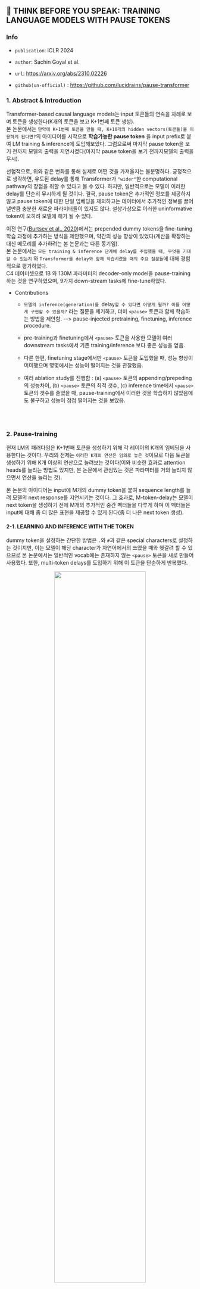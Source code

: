 ## :page_facing_up: THINK BEFORE YOU SPEAK: TRAINING LANGUAGE MODELS WITH PAUSE TOKENS

### Info

* `publication`: ICLR 2024

* `author`: Sachin Goyal et al.
* `url`: https://arxiv.org/abs/2310.02226
* `github(un-official)` : https://github.com/lucidrains/pause-transformer

### 1\. Abstract & Introduction

Transformer-based causal language models는 input 토큰들의 연속을 차례로 보며 토큰을 생성한다(K개의 토큰을 보고 K+1번째 토큰 생성).   
본 논문에서는 `만약에 K+1번째 토큰을 만들 때, K+10개의 hidden vectors(토큰들)을 이용하게 된다면?`의 아이디어를 시작으로 **학습가능한 pause token** 을 input prefix로 붙여 LM training & inference에 도입해보았다. 그럼으로써 마지막 pause token을 보기 전까지 모델의 출력을 지연시켰다(마지막 pause token을 보기 전까지모델의 출력을 무시). 

선험적으로, 위와 같은 변화를 통해 실제로 어떤 것을 가져올지는 불분명하다. 긍정적으로 생각하면, 유도된 delay를 통해 Transformer가 `"wider"`한 computational pathway의 장점을 취할 수 있다고 볼 수 있다. 하지만, 일반적으로는 모델이 이러한 delay를 단순히 무시하게 될 것이다. 결국, pause token은 추가적인 정보를 제공하지 않고 pause token에 대한 단일 임베딩을 제외하고는 데이터에서 추가적인 정보를 끌어낼만큼 충분한 새로운 파라미터들이 있지도 않다. 설상가상으로 이러한 uninformative token이 오히려 모델에 해가 될 수 있다.

이전 연구([Burtsev et al., 2020](https://arxiv.org/pdf/2006.11527))에서는 prepended dummy tokens을 fine-tuning 학습 과정에 추가하는 방식을 제안했으며, 약간의 성능 향상이 있었다(계산을 확장하는 대신 메모리를 추가하려는 본 논문과는 다른 동기임).   
본 논문에서는 `모든 training & inference 단계에 delay를 주입했을 때, 무엇을 기대할 수 있는지` 와 `Transformer를 delay와 함께 학습시켰을 때의 주요 질문들`에 대해 경험적으로 평가하였다.   
C4 데이터셋으로 1B 와 130M 파라미터의 decoder-only model을 pause-training 하는 것을 연구하였으며, 9가지 down-stream tasks에 fine-tune하였다.

- Contributions

  - `모델의 inference(generation)를 `delay`할 수 있다면 어떻게 될까? 이를 어떻게 구현할 수 있을까?` 라는 질문을 제기하고, 더미 `<pause>` 토큰과 함께 학습하는 방법을 제안함. --> pause-injected pretraining, finetuning, inference procedure.
  
  - pre-training과 finetuning에서 `<pause>` 토큰을 사용한 모델이 여러 downstream tasks에서 기존 training/inference 보다 좋은 성능을 얻음.

  - 다른 한편, finetuning stage에서만 `<pause>` 토큰을 도입했을 때, 성능 향상이 미미했으며 몇몇에서는 성능이 떨어지는 것을 관찰했음.

  - 여러 ablation study를 진행함 : (a) `<pause>` 토큰의 appending/prepeding의 성능차이, (b) `<pause>` 토큰의 최적 갯수, (c) inference time에서 `<pause>` 토큰의 갯수를 줄였을 때, pause-training에서 이러한 것을 학습하지 않았음에도 불구하고 성능이 점점 떨어지는 것을 보았음.

<br></br>

### 2. Pause-training

현재 LM의 패러다임은 K+1번째 토큰을 생성하기 위해 각 레이어의 K개의 임베딩을 사용한다는 것이다. 우리의 전제는 `이러한 K개의 연산은 임의로 놓은 것`이므로 다음 토큰을 생성하기 위해 K개 이상의 연산으로 늘려보는 것이다(이와 비슷한 효과로 attention heads를 늘리는 방법도 있지만, 본 논문에서 관심있는 것은 파라미터를 거의 늘리지 않으면서 연산을 늘리는 것).   

본 논문의 아이디어는 input에 M개의 dummy token을 붙여 sequence length를 늘려 모델의 next response를 지연시키는 것이다. 그 효과로, M-token-delay는 모델이 next token을 생성하기 전에 M개의 추가적인 중간 벡터들을 다루게 하며 이 벡터들은 input에 대해 좀 더 많은 표현을 제공할 수 있게 된다(좀 더 나은 next token 생성).

#### 2-1.  LEARNING AND INFERENCE WITH THE <pause> TOKEN

dummy token을 설정하는 간단한 방법은 `.`와 `#`과 같은 special characters로 설정하는 것이지만, 이는 모델이 해당 character가 자연어에서의 쓰였을 때와 헷갈려 할 수 있으므로 본 논문에서는 일반적인 vocab에는 존재하지 않는 `<pause>` 토큰을 새로 만들어 사용했다. 또한, multi-token delays를 도입하기 위해 이 토큰을 단순하게 반복했다.

<div align="center"><img src="https://github.com/user-attachments/assets/8faaae9e-5ba2-4577-9fea-c31f3f7957dd" width="70%"></img></div>


##### Pretraining with the <pause> token : pause-pretraining

pretraining sequence $p_{1:N}$ 이 주어지면, 여러 <pause> token을 uniformly random한 위치에 삽입해 pause-injected sequence $\tilde{p}_{1:N+M_{pt}}$ 를 만든다(위 그림의 오른쪽 참고).   
이후, <pause> token을 예측하는 것에 해당되는 loss term을 무시하면서 standard next-token prediction loss로 모델을 학습한다.

- $S_{ignore} = \{k : \tilde{p}_{k+1} = <pause> \}$ 는 next token이 <pause> token인 위치라고 하자. 그러면, decoder-only LM `f` 를 위한 pause-training loss는 다음과 같다.

  - $\mathcal{L}_{PausePT}(f, \tilde{p}_{1:N+M_{pt}}) = \underset{k=1, k \notin S_{ignore}}{\overset{N+M_{pt}-1}{\sum}} \mathcal{L}_{CE} (\tilde{p}_{k+1}, f(\tilde{p}_{1:k}))$

    - $\mathcal{L}_{CE}$ : cross-entropy loss

<div align="center"><img src="https://github.com/user-attachments/assets/503f8558-f128-4cd9-b998-782211c86ea1" width="70%"></img></div>


##### Finetuning with the <pause> token : pause-finetuning

prefix p_{1:N}$ 와 annotated target $t_{1:T}$ 가 주어지면, 여기에 $M_{ft}$ 개의 <pause> token을 붙여 새로운 prefix $\tilde{p}_{1:N+M_{pt}}$ 를 만든다. 앞서와 같이 마지막 <pause> token을 볼 때까지 model output을 무시하며 standard next-token prediction loss를 적용한다.

- minimizing $\overset{T-1}{\underset{k=0}{\sum}} \mathcal{L}_{CE} (t_{k+1}, f([p_{1:N+M_{ft}}, t_{1:k}]))$ 

  - `[']` : concatenation 연산

  - downstream task 각각에 대해서 $M_{ft}$ 를 고정시켰다(어떤 하나의 task안에서는 <pause> token 개수는 고정).

##### Pausing during inference : pause-inference

inference 동안 $M_{inf}$ 개의 <pause> token을 붙이고 마지막 <pause> token이 나올 때 까지 model output을 무시한다.

**pause-finetuning과 같은 <pause> token 개수를 사용한다. --> $M_{ft}$ == $M_{inf}$**

#### 2-2.  Variants of Pause-Trining

본 논문에서는 pause-training의 각 단계가 추론 시간 성능에 어떤 영향을 미치는지에 대한 차이가 있는지 확인하는 것을 목표로 아래와 같은 조합을 고려한다.

1. Standard Pretraining and Standard Finetuning **(StdPT_StdFT)**

2. Standard Pretraining and Pause-Finetuning **(StdPT_PauseFT)**

3. Pause-Pretraining and Standard Finetuning **(PausePT_StdFT)**
4. Pause-Pretraining and Pause-Finetuning **(PausePT_PauseFT)**

<br></br> 

### 3. Experiments

- 우리의 주된 실험은 알와 같은 2가지 질문을 다루는 것을 목표로 한다.

  1. pausing으로 model computation을 지연시키는 것은 도움이 되는가, 어떤 효과도 없는가, 성능을 해치는가?

  2. 이러한 지연이 어떤 효과를 준다면, pretraining 단계 vs finetuning 단계 vs both 에서의 성능 차이가 있는가?

#### Experiment Setup

- model : 1B & 130M decoder-only models (ablation에서는 1B만 사용)

- dataset : C4 English mixture (200B Tokens)

- pause-pretraining을 위해 sequence length(2048)만큼의 위치 중에서 10%를 랜덤하게 <pause> token을 삽입했으며, 이렇게 길어진 sequence에서 original sequence length를 넘어가는 것을 잘라내었다.

- 하나의 <pause> token을 위한 임베딩을 추가하였다. (token embedding size == 1024)

- 우리는 각각의 downstream task가 <pause> 토큰 개수를 얼마나 쓰냐에 따라 이득이 있을 것으로 예상하기 때문에, $M_{ft}$ 및 $M_{inf}$ 를 10과 50으로 설정하여 finetuning을 수행하고, 결과에서는 이 두 가지 중 최상의 결과를 보고했다.

- Downstream datasets 9개 : reasoning(GSM8K), extractive QA(SQuAD, CoQA), general understanding(CommonSenseQA, PhysicalIQA), long term context recall(LAMBADA), natural language inference(HellaSwag), fact recall(WebQuestions, Natural Questions)

  - HellaSwag 와 PhysicalIQA는 scoring task

  - CommonSenseQA는 decoding task이므로 Exact Match로 평가

<div align="center"><img src="https://github.com/user-attachments/assets/71448ad8-dfd0-4d48-af2c-599d3ca0b1e2" width="70%"></img></div>

#### Results : Effect of pause-training

- benefit of PausePT_PauseFT

  - `PausePT_PauseFT`가 거의 모든 task에서 명확한 성능 향상이 있었다. 이 모델은 1B의 경우 8가지 task에서 130M 모델의 경우 6개의 task에서 `StdPT_StdFT`를 능가하였다.

- lukewarm effect of StdPT_PausePT: 위와 달리 finetuning에서만 delay를 도입한 `StdPT_PausePT`는 `StdPT_StdFT`에 비해 성능이 비슷하거나 오히려 성능이 나빠졌다.

- Isolating the benefits of PausePT_StdFT

  - `PausePT_PauseFT`의 성능 향상은 inference-time delay 뿐만 아니라 pause-pretraining으로 배운 better representation일 수도 있으므로 `PausePT_StdFT`를 실험해보았다.

  - 그 결과, 2가지 task에서 확실한 성능 향상을 보였으며, 이는 pause-pretraining이 몇 가지 task에서의 representation을 높일 수 있었다는 것을 의미한다.

- Filler characters as <pause> : `StdPT_StdFT`모델과 inference에서 `.`으로 10이나 50번 써서 delay시킨 것(Lanham et al., 2023)을 비교해보았다(아래 그림의 a). 그 결과 성능 향상은 없었다.

  - 따라서, `delay가 도움이 되는지, 해가 되는지, 아니면 아무런 영향을 미치지 않는지`에 대한 질문에 대해, delay가 언제 도입되느냐에 따라 달라진다는 것을 찾아냈으며, pause-pretraining 과정이 필수적인 것으로 생각된다. 
  
  - 또한, 우리는 standard PLM이 추론 시간 지연의 이점을 완전히 실현하지 못하게 하는 강한 편향을 가지고 있다고 추측한다(ex. standard pretraining은 모델이 "빠르게" 계산하도록 편향을 줄 수 있다).

<br></br>

### 4. Ablations : WHERE AND HOW MANY <pause> TOKENS TO USE

<div align="center"><img src="https://github.com/user-attachments/assets/57345da4-1d68-40ef-b40f-fc92ffc4665e" width="70%"></img></div>


- NUMBER OF <pause> TOKENS DURING FINETUNING

  - 각 downstream task마다 해당하는 optimal한 <pause> token 개수 $M_ft$ 가 있음을 찾아냈다. 예를 들어, GSM8K 데이터에서는 10개가 optimal하고 50으로 늘릴수록 성능이 떨어졌다(위 그림의 b). 한편, SQuAD에서는 10개는 sub-optimal이다.

  - 아마 각 데이터셋에 대해, self-attention 메커니즘에 과부하가 걸리는 <pause> 토큰의 특정 임계값이 존재할 수 있다.

    - `long context에서는 성능이 높아지던데, 이런 해석이 가능한가?? 데이터 내의 시퀀스 길이들을 비교해보는게 있으면 더 좋을듯`

- ROBUSTNESS TO A VARYING NUMBER OF INFERENCE-TIME PAUSES 

  - 지금까지는 finetuning에서 보았던 만큼 inference에서도 똑같은 <pause> 토큰 개수를 사용했지만 inference에서의 <pause> 토큰 개수를 바꾸었을 때 어떻게 변하는지 실험하였다. 모델에게 마지막 <pause> 토큰이 나타날 때까지의 supervision을 제공하지 못하므로, 이는 큰 test-time distribution shift를 나타낸다.

  - 결과, `PausePT_PauseFT`는 <pause> token 개수를 바꾸어도 robust하게 작동했다. inference에서의 pause token이 finetuning 시점의 절반이 되더라도 성능은 baseline 이상을 유지했다(위 그림의 c).

  - 상대적으로 `StdPT_PauseFT`는 더 robust했다.

  - 이상적인 robustness의 기준은 <pause> token이 전혀 없는 경우에도 pause-finetuned 모델이 standard-finetuned 모델과 동일하게 잘 작동하는 것이지만, 우리의 어떤 모델도 그러지 못했다. 실제로 `PausePT_PauseFT`는 inference에서 delay가 제공되지 않으면(no <pause> token) 성능이 극적으로 저하되었다(그림 c). 반면, <pause> 토큰이 2개만 있어도 모델은 잘 작동하므로 zero-delay 모델을 설계하는 것이 future work로 중요하다.

- APPENDING VS. PREPENDING PAUSES : `PausePT_PauseFT`에서 <pause> token을 input 앞에 붙여주는 것(prepending)이 standard training 보다 좋았지만, `appending`이 여전히 optimal한 선택이다.
